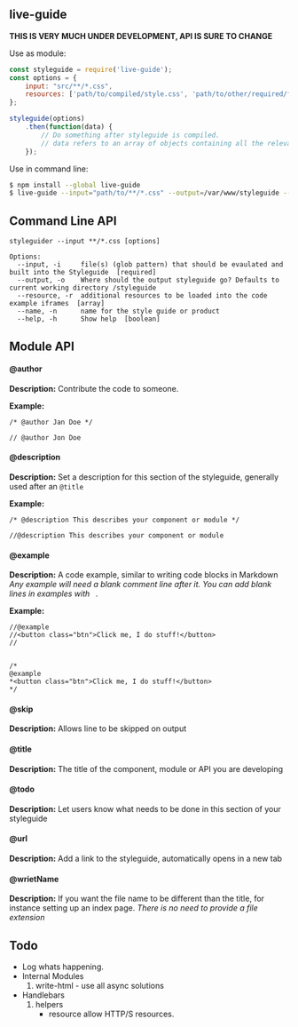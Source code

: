 live-guide
---

**THIS IS VERY MUCH UNDER DEVELOPMENT, API IS SURE TO CHANGE**

Use as module:
```javascript
const styleguide = require('live-guide');
const options = {
    input: "src/**/*.css",
    resources: ['path/to/compiled/style.css', 'path/to/other/required/files/app.js']
};

styleguide(options)
    .then(function(data) {
        // Do something after styleguide is compiled.
        // data refers to an array of objects containing all the relevant data from your build
    });
```

Use in command line:
```bash
$ npm install --global live-guide
$ live-guide --input="path/to/**/*.css" --output=/var/www/styleguide --resource path/to/style.css another/path/here.js
```

## Command Line API
```shell
styleguider --input **/*.css [options]

Options:
  --input, -i     file(s) (glob pattern) that should be evaulated and built into the Styleguide  [required]
  --output, -o    Where should the output styleguide go? Defaults to current working directory /styleguide
  --resource, -r  additional resources to be loaded into the code example iframes  [array]
  --name, -n      name for the style guide or product
  --help, -h      Show help  [boolean]

```

## Module API

#### @author
**Description:** Contribute the code to someone.

**Example:**
```
/* @author Jan Doe */

// @author Jon Doe
```


#### @description
**Description:** Set a description for this section of the styleguide, generally used after an `@title`

**Example:**
```
/* @description This describes your component or module */

//@description This describes your component or module
```


#### @example
**Description:** A code example, similar to writing code blocks in Markdown
*Any example will need a blank comment line after it.
You can add blank lines in examples with `
`.*

**Example:**
```
//@example
//<button class="btn">Click me, I do stuff!</button>
//


/*
@example
*<button class="btn">Click me, I do stuff!</button>
*/
```


#### @skip
**Description:** Allows line to be skipped on output




#### @title
**Description:** The title of the component, module or API you are developing




#### @todo
**Description:** Let users know what needs to be done in this section of your styleguide




#### @url
**Description:** Add a link to the styleguide, automatically opens in a new tab




#### @wrietName
**Description:** If you want the file name to be different than the title, for instance setting up an index page.
*There is no need to provide a file extension*


## Todo
- Log whats happening.
- Internal Modules
    1. write-html
            - use all async solutions
- Handlebars
	1. helpers
    	-  resource allow HTTP/S resources.
